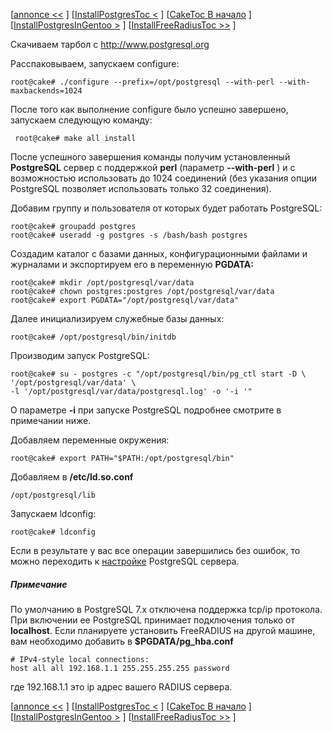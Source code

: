 [[annonce <<](.md) ] [[InstallPostgresToc <](.md) ] [[CakeToc В начало](.md) ] [[InstallPostgresInGentoo >](.md) ] [[InstallFreeRadiusToc >>](.md) ]

Скачиваем тарбол с http://www.postgresql.org

Расспаковываем, запускаем configure:
```
root@cake# ./configure --prefix=/opt/postgresql --with-perl --with-maxbackends=1024
```

После того как выполнение configure было успешно завершено, запускаем следующую команду:
```
 root@cake# make all install
```

После успешного завершения команды получим установленный **PostgreSQL** сервер с поддержкой **perl** (параметр **--with-perl** ) и с возможностью использовать до 1024 соединений (без указания опции PostgreSQL позволяет использовать только 32 соединения).

Добавим группу и пользователя от которых будет работать PostgreSQL:
```
root@cake# groupadd postgres
root@cake# useradd -g postgres -s /bash/bash postgres
```

Создадим каталог с базами данных, конфигурационными файлами и журналами и экспортируем его в переменную **PGDATA:**
```
root@cake# mkdir /opt/postgresql/var/data
root@cake# chown postgres:postgres /opt/postgresql/var/data
root@cake# export PGDATA="/opt/postgresql/var/data"
```

Далее инициализируем служебные базы данных:
```
root@cake# /opt/postgresql/bin/initdb 
```

Производим запуск PostgreSQL:
```
root@cake# su - postgres -c "/opt/postgresql/bin/pg_ctl start -D \ '/opt/postgresql/var/data' \
-l '/opt/postgresql/var/data/postgresql.log' -o '-i '"
```

О параметре **-i** при запуске PostgreSQL подробнее смотрите в примечании ниже.

Добавляем переменные окружения:
```
root@cake# export PATH="$PATH:/opt/postgresql/bin"
```

Добавляем в **/etc/ld.so.conf**
```
/opt/postgresql/lib
```

Запускаем ldconfig:
```
root@cake# ldconfig
```

Если в результате у вас все операции завершились без ошибок, то можно переходить к [настройке](ConfiguringPostgres.md) PostgreSQL сервера.

##### Примечание #####
По умолчанию в PostgreSQL 7.x отключена поддержка tcp/ip протокола. При включении ее PostgreSQL принимает подключения только от **localhost**. Если планируете установить FreeRADIUS на другой машине, вам необходимо добавить в **$PGDATA/pg\_hba.conf**
```
# IPv4-style local connections:
host all all 192.168.1.1 255.255.255.255 password
```

где 192.168.1.1 это ip адрес вашего RADIUS сервера.

[[annonce <<](.md) ] [[InstallPostgresToc <](.md) ] [[CakeToc В начало](.md) ] [[InstallPostgresInGentoo >](.md) ] [[InstallFreeRadiusToc >>](.md) ]